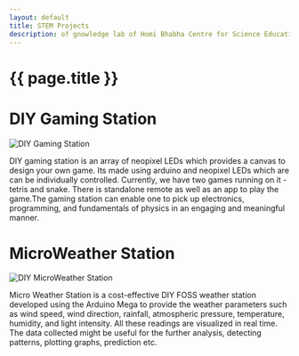 ```yaml
--- 
layout: default
title: STEM Projects
description: of gnowledge lab of Homi Bhabha Centre for Science Education, TIFR
---
```

# {{ page.title }}

# DIY Gaming Station

![DIY Gaming Station](https://stemgames.metastudio.org/uploads/default/original/1X/f698c3ebd14acf30d6f75191c35b79af227254e6.png)

DIY gaming station is an array of neopixel LEDs which provides a
canvas to design your own game. Its made using arduino and neopixel
LEDs which are can be individually controlled. Currently, we have two
games running on it - tetris and snake. There is standalone remote as
well as an app to play the game.The gaming station can enable one to
pick up electronics, programming, and fundamentals of physics in an
engaging and meaningful manner.

# MicroWeather Station

![DIY MicroWeather Station](https://stemgames.metastudio.org/uploads/default/original/1X/c7653a6652b1e98f3fd8dbc3d4e3c86bc0ac11ff.jpeg)

Micro Weather Station is a cost-effective DIY FOSS weather station
developed using the Arduino Mega to provide the weather parameters
such as wind speed, wind direction, rainfall, atmospheric pressure,
temperature, humidity, and light intensity. All these readings are
visualized in real time.  The data collected might be useful for the
further analysis, detecting patterns, plotting graphs, prediction etc.